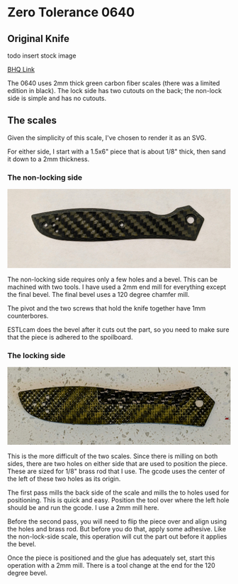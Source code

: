 # Zero Tolerance 0640

## Original Knife

todo insert stock image

[BHQ Link](https://www.bladehq.com/item--Zero-Tolerance-Emerson-0640-Folding--92047)

The 0640 uses 2mm thick green carbon fiber scales (there was a limited edition in black). The lock
side has two cutouts on the back; the non-lock side is simple and has no cutouts. 

## The scales

Given the simplicity of this scale, I've chosen to render it as an SVG. 

For either side, I start with a 1.5x6" piece that is about 1/8" thick, then
sand it down to a 2mm thickness.

### The non-locking side

![Front of stock scale](/zt-0640/images/zt640-front.jpg)

The non-locking side requires only a few holes and a bevel. This can 
be machined with two tools. I have used a 2mm end mill for everything except
the final bevel. The final bevel uses a 120 degree chamfer mill.

The pivot and the two screws that hold the knife together have 1mm counterbores.

ESTLcam does the bevel after it cuts out the part, so you need to make sure
that the piece is adhered to the spoilboard.

### The locking side

![Back of lock-side scale](/zt-0640/images/zt640-lockside-back.jpg)

This is the more difficult of the two scales. Since there is milling
on both sides, there are two holes on either side that are used to 
position the piece. These are sized for 1/8" brass rod that I use. 
The gcode uses the center of the left of these two holes as its origin.

The first pass mills the back side of the scale and mills the to holes
used for positioning. This is quick and easy. Position the tool over
where the left hole should be and run the gcode. I use a 2mm mill here.

Before the second pass, you will need to flip the piece over and align
using the holes and brass rod. But before you do that, apply some adhesive.
Like the non-lock-side scale, this operation will cut the part out before it 
applies the bevel.

Once the piece is positioned and the glue has adequately set, start this
operation with a 2mm mill. There is a tool change at the end for the 120
degree bevel.
